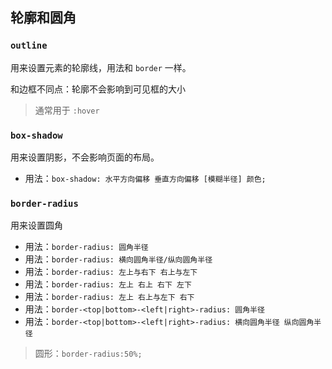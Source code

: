 ## 轮廓和圆角

### `outline` 

用来设置元素的轮廓线，用法和 `border` 一样。

和边框不同点：轮廓不会影响到可见框的大小

> 通常用于 `:hover`

### `box-shadow`

用来设置阴影，不会影响页面的布局。

- 用法：`box-shadow: 水平方向偏移 垂直方向偏移 [模糊半径] 颜色;`

### `border-radius`

用来设置圆角

- 用法：`border-radius: 圆角半径`
- 用法：`border-radius: 横向圆角半径/纵向圆角半径`
- 用法：`border-radius: 左上与右下 右上与左下`
- 用法：`border-radius: 左上 右上 右下 左下`
- 用法：`border-radius: 左上 右上与左下 右下`
- 用法：`border-<top|bottom>-<left|right>-radius: 圆角半径`
- 用法：`border-<top|bottom>-<left|right>-radius: 横向圆角半径 纵向圆角半径`

> 圆形：`border-radius:50%;`